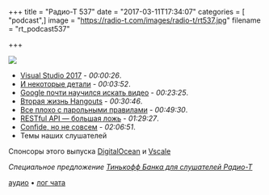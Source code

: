 +++
title = "Радио-Т 537"
date = "2017-03-11T17:34:07"
categories = [ "podcast",]
image = "https://radio-t.com/images/radio-t/rt537.jpg"
filename = "rt_podcast537"

+++

![](https://radio-t.com/images/radio-t/rt537.jpg)

- [Visual Studio 2017](https://habrahabr.ru/company/microsoft/blog/323452/) - *00:00:26*.
- [И некоторые детали](http://venturebeat.com/2017/03/07/microsoft-launches-visual-studio-2017/) - *00:03:52*.
- [Google почти научился искать видео](http://mashable.com/2017/03/08/google-video-intelligence-api/) - *00:23:25*.
- [Вторая жизнь Hangouts](http://blog.google:443/products/g-suite/meet-the-new-enterprise-focused-hangouts/) - *00:30:46*.
- [Все плохо с парольными правилами](https://blog.codinghorror.com/password-rules-are-bullshit/) - *00:49:30*.
- [RESTful API — большая ложь](https://mmikowski.github.io/the_lie/) - *01:29:27*.
- [Confide, но не совсем](https://arstechnica.com/security/2017/03/unfixed-weaknesses-in-confide-stoke-doubts-about-end-to-end-crypto-claims/) - *02:06:51*.
- Темы наших слушателей

Спонсоры этого выпуска [DigitalOcean](https://do.co/radiot) и [Vscale](http://bit.ly/radio-t_vscale)

_Специальное предложение [Тинькофф Банка для слушателей Радио-Т](http://l.tinkoff.ru/radiot)_

[аудио](https://cdn.radio-t.com/rt_podcast537.mp3) • [лог чата](http://chat.radio-t.com/logs/radio-t-537.html)
<audio src="https://cdn.radio-t.com/rt_podcast537.mp3" preload="none"></audio>
